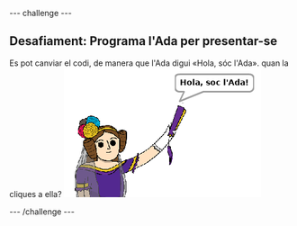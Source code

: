 \--- challenge \---

## Desafiament: Programa l'Ada per presentar-se

Es pot canviar el codi, de manera que l'Ada digui «Hola, sóc l'Ada». quan la cliques a ella? ![ada sprite saying Hi, I'm Ada!](images/poetry-ada-intro.png)

\--- /challenge \---